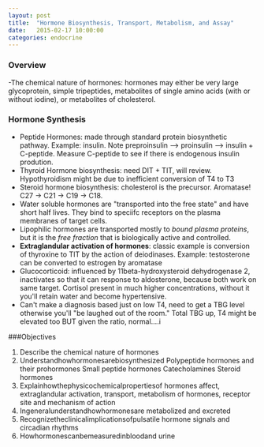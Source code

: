 ```yaml
---
layout: post
title:  "Hormone Biosynthesis, Transport, Metabolism, and Assay"
date:   2015-02-17 10:00:00
categories: endocrine
---
```


### Overview
-The chemical nature of hormones: hormones may either be very large glycoprotein, simple tripeptides, metabolites of single amino acids (with or without iodine), or metabolites of cholesterol.


### Hormone Synthesis
- Peptide Hormones: made through standard protein biosynthetic pathway. Example: insulin. Note preproinsulin --> proinsulin --> insulin + C-peptide. Measure C-peptide to see if there is endogenous insulin prodution.
- Thyroid Hormone biosynthesis: need DIT + TIT, will review. Hypothyroidism might be due to inefficient conversion of T4 to T3
- Steroid hormone biosynthesis: cholesterol is the precursor. Aromatase! C27 -> C21 -> C19 -> C18.
- Water soluble hormones are "transported into the free state" and have short half lives. They bind to speciifc receptors on the plasma membranes of target cells.
- Lipophilic hormones are transported mostly to *bound plasma proteins*, but it is the *free fraction* that is biologically active and controlled. 
- **Extraglandular activation of hormones**: classic example is conversion of thyroxine to TIT by the action of deiodinases. Example: testosterone can be converted to estrogen by aromatase
- Glucocorticoid: influenced by 11beta-hydroxysteroid dehydrogenase 2, inactivates so that it can response to aldosterone, because both work on same target. Cortisol present in much higher concentrations, without it you'll retain water and become hypertensive.
- Can't make a diagnosis based just on low T4, need to get a TBG level otherwise you'll "be laughed out of the room." Total TBG up, T4 might be elevated too BUT given the ratio, normal....i

###Objectives
1. Describe the chemical nature of hormones
2. Understandhowhormonesarebiosynthesized
Polypeptide hormones and their prohormones
Small peptide hormones Catecholamines
Steroid hormones
1. Explainhowthephysicochemicalpropertiesof
hormones affect, extraglandular activation, transport, metabolism of hormones, receptor site and mechanism of action
2. Ingeneralunderstandhowhormonesare metabolized and excreted
3. Recognizetheclinicalimplicationsofpulsatile hormone signals and circadian rhythms
4. Howhormonescanbemeasuredinbloodand urine 

